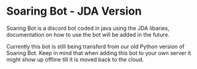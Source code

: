 # Soaring Bot - JDA Version

Soaring Bot is a discord bot coded in java using the JDA libaries, 
documentation on how to use the bot will be added in the future.

Currently this bot is still being transferd from our old Python version of Soaring Bot. Keep in mind that when adding this bot to your own server it might show up offline till it is moved back to the cloud.
